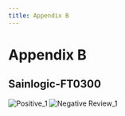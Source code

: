 ```yaml
---
title: Appendix B
---
```

# Appendix B

## Sainlogic-FT0300
![Positive_1](Positive_1.jpg=20%x) ![Negative Review_1](Negative_Review_1.jpg=20%x)
 
